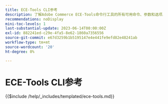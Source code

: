 ```yaml
---
title: ECE-Tools CLI参考
description: 了解Adobe Commerce ECE-Tools命令行工具的所有可用命令、参数和选项。
recommendations: noDisplay
mini-toc-levels: 1
last-substantial-update: 2023-06-14T00:00:00Z
exl-id: 882241ed-c29e-4fa5-8e62-1860a7356556
source-git-commit: e67d3259b1b5195147e4e441fe9efd82e48241ab
workflow-type: tm+mt
source-wordcount: '20'
ht-degree: 0%

---
```


# ECE-Tools CLI参考

{{$include /help/_includes/templated/ece-tools.md}}
